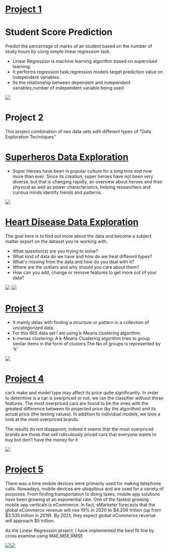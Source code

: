 <script type="text/javascript" src="https://platform.linkedin.com/badges/js/profile.js" async defer></script>
# [Project 1](https://github.com/Jyothif/Predicting-_Student-Score_Linear-Regression)

# **Student Score Prediction**

Predict the percentage of marks of an student based on the number of study hours by using simple linear regression task.
* Linear Regression is machine learning algorithm based on supervised learning.
* It performs regression task,regression models target prediction value on independent variables.
* Its the relationship between dependent and independent variables,number of independent variable being used


![](/images/2.png)


# Project 2
This project combination of two data sets with different types of "Data Exploration Techniques"

# [Superheros Data Exploration](https://github.com/Jyothif/Superhero_Data_Exploration)

* Super Heroes have been in popular culture for a long time and now more than ever. Since its creation, super heroes have not been very diverse, but that is changing rapidly, an overview about heroes and their physical as well as power characteristics, helping researchers and curious minds identify trends and patterns.

![](/images/4.png)

# [Heart Disease Data Exploration](https://github.com/Jyothif/Heart-Disease-)
The goal here is to find out more about the data and become a subject matter export on the dataset you're working with.

* What question(s) are you trying to solve?
* What kind of data do we have and how do we treat different types?
* What's missing from the data and how do you deal with it?
* Where are the outliers and why should you care about them?
* How can you add, change or remove features to get more out of your data?

![](/images/h5.png) ![](images/7.png)

# [Project 3](https://github.com/Jyothif/k-means-clustering_iris-dataset)
* It mainly delas with finding a structure or pattern in a collection of uncategorized data.
* For this IRIS data set I am using k-Means clustering algorithm.
* k-menas clustering: A k-Means Clustering algorithm tries to group similar items in the form of clusters.The No.of groups is represented by 'k'

![](/images/6.png)


# [Project 4](https://github.com/Jyothif/Cars-Sales-Prediction)

car’s make and model type may affect its price quite significantly. In order to determine is a car is overpriced or not, we ran the classifier without these features. The most overpriced cars are found to be the ones with the greatest difference between its projected price (by the algorithm) and its actual price (the testing values). In addition to individual models, we took a look at the most overpriced brands.

The results do not disappoint; indeed it seems that the most overpriced brands are those that sell ridiculously priced cars that everyone wants to buy but don’t have the money for it

![](/images/8.png)

# [Project 5](https://github.com/Jyothif/Ecommerce-customer-device-usage_LR)

There was a time mobile devices were primarily used for making telephone calls. Nowadays, mobile devices are ubiquitous and are used for a variety of purposes. From finding transportation to doing taxes, mobile app solutions have been growing at an exponential rate. One of the fastest growing mobile app verticals is eCommerce. In fact, eMarketer forecasts that the global eCommerce revenue will rise 19% in 2020 to $4.206 trillion (up from $3.535 trillion in 2019). By 2021, they expect global eCommerce revenue will approach $5 trillion.

As the Linear Regression project, I have implemented the best fit line by cross examine using MAE,MSE,RMSE


![](/images/9.png)![](/images/10.png)


